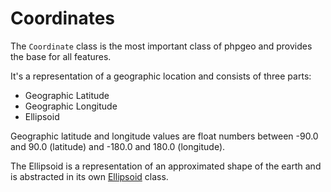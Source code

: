 # Coordinates

The `Coordinate` class is the most important class of phpgeo and provides the 
base for all features.

It's a representation of a geographic location and consists of three parts:

- Geographic Latitude
- Geographic Longitude
- Ellipsoid

Geographic latitude and longitude values are float numbers between 
-90.0 and 90.0 (latitude) and -180.0 and 180.0 (longitude).

The Ellipsoid is a representation of an approximated shape of the earth and 
is abstracted in its own [Ellipsoid](ellipsoid.md) class.

